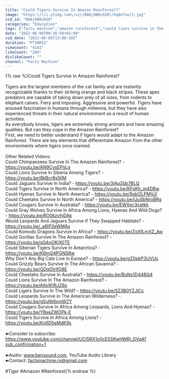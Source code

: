 ```yaml
---
title: "Could Tigers Survive In Amazon Rainforest?"
image: "https:\/\/i.ytimg.com\/vi\/RA6j9N0v930\/hqdefault.jpg"
vid_id: "RA6j9N0v930"
categories: "Education"
tags: ["facts machine","amazon rainforest","could lions survive in the amazon rainforest?"]
date: "2022-06-06T09:36:59+03:00"
vid_date: "2022-06-05T13:00:10Z"
duration: "PT10M1S"
viewcount: "4142"
likeCount: "204"
dislikeCount: ""
channel: "Facts Machine"
---
```

{% raw %}Could Tigers Survive In Amazon Rainforest?<br /><br />Tigers are the largest members of the cat family and are instantly recognizable thanks to their striking orange and black stripes. These apex predators are capable of taking down prey of all sizes, from rodents to elephant calves. Fiery and imposing. Aggressive and powerful. Tigers have aroused fascination in humans through millennia, but they have also experienced threats in their natural environment as a result of human activities.<br />As everybody knows, tigers are extremely strong animals and have amazing qualities. But can they cope in the Amazon Rainforest?<br />First, we need to better understand if tigers would adapt to the Amazon Rainforest. There are key elements that differentiate Amazon from the other environments where tigers once roamed.<br /><br />Other Related Videos:<br />Could Chimpanzees Survive In The Amazon Rainforest? - <a rel="nofollow" target="blank" href="https://youtu.be/AN9CysEFhLg">https://youtu.be/AN9CysEFhLg</a><br />Could Lions Survive In Siberia Among Tigers? - <a rel="nofollow" target="blank" href="https://youtu.be/8kBcr8s5IjM">https://youtu.be/8kBcr8s5IjM</a><br />Could Jaguars Survive In India? - <a rel="nofollow" target="blank" href="https://youtu.be/3jApZbb7BLQ">https://youtu.be/3jApZbb7BLQ</a><br />Could Tigers Survive In North America? - <a rel="nofollow" target="blank" href="https://youtu.be/KFoKh_m4DBw">https://youtu.be/KFoKh_m4DBw</a><br />Could Hyenas Survive In North America? - <a rel="nofollow" target="blank" href="https://youtu.be/9sbI2LPMVJI">https://youtu.be/9sbI2LPMVJI</a><br />Could Cheetahs Survive In North America? - <a rel="nofollow" target="blank" href="https://youtu.be/lJuSbNroBRg">https://youtu.be/lJuSbNroBRg</a><br />Could Cougars Survive In Australia? - <a rel="nofollow" target="blank" href="https://youtu.be/EWXec3cetkk">https://youtu.be/EWXec3cetkk</a><br />Could Gray Wolves Survive In Africa Among Lions, Hyenas And Wild Dogs? - <a rel="nofollow" target="blank" href="https://youtu.be/RO0kzvhjDAk">https://youtu.be/RO0kzvhjDAk</a><br />Would Leopards And Jaguars Survive If They Swapped Habitats? - <a rel="nofollow" target="blank" href="https://youtu.be/_a8IP2eWMAs">https://youtu.be/_a8IP2eWMAs</a><br />Could Komodo Dragons Survive In Africa? - <a rel="nofollow" target="blank" href="https://youtu.be/ZoXfLmXZ_Aw">https://youtu.be/ZoXfLmXZ_Aw</a><br />Could Gorillas Survive In The Amazon Rainforest? - <a rel="nofollow" target="blank" href="https://youtu.be/sQ4oOKjX0TE">https://youtu.be/sQ4oOKjX0TE</a><br />Could Siberian Tigers Survive In Antarctica? - <a rel="nofollow" target="blank" href="https://youtu.be/K8mQ4PGNSRw">https://youtu.be/K8mQ4PGNSRw</a><br />Why Don't Any Big Cats Live in Europe? - <a rel="nofollow" target="blank" href="https://youtu.be/gZ0pkP3UVUc">https://youtu.be/gZ0pkP3UVUc</a><br />Could Grizzly Bears Survive In The African Savanna? - <a rel="nofollow" target="blank" href="https://youtu.be/QDqOIrifO8E">https://youtu.be/QDqOIrifO8E</a><br />Could Cheetahs Survive In Australia? - <a rel="nofollow" target="blank" href="https://youtu.be/BuNs1D44BQ4">https://youtu.be/BuNs1D44BQ4</a><br />Could Lions Survive In The Amazon Rainforest? - <a rel="nofollow" target="blank" href="https://youtu.be/A6x9l1RJZ6s">https://youtu.be/A6x9l1RJZ6s</a><br />Could Ligers Survive In The Wild? - <a rel="nofollow" target="blank" href="https://youtu.be/SZ3B0YZJlCc">https://youtu.be/SZ3B0YZJlCc</a><br />Could Leopards Survive in The American Wilderness? - <a rel="nofollow" target="blank" href="https://youtu.be/gSuNt6xmWZY">https://youtu.be/gSuNt6xmWZY</a><br />Could Cougars Survive In Africa Among Leopards, Lions And Hyenas? - <a rel="nofollow" target="blank" href="https://youtu.be/YBxeZWOPk-E">https://youtu.be/YBxeZWOPk-E</a><br />Could Tigers Survive In Africa Among Lions? - <a rel="nofollow" target="blank" href="https://youtu.be/Kx6D5eMdK9s">https://youtu.be/Kx6D5eMdK9s</a><br /><br />➽Consider to subscribe: <a rel="nofollow" target="blank" href="https://www.youtube.com/channel/UCI5RX1o0cE5SKwHWRj_GVqA?sub_confirmation=1">https://www.youtube.com/channel/UCI5RX1o0cE5SKwHWRj_GVqA?sub_confirmation=1</a><br /><br />➽Audio: www.bensound.com, YouTube Audio Library<br />➽Contact: factsmachine.ro@gmail.com<br /><br />#Tiger #Amazon #Rainforest{% endraw %}
